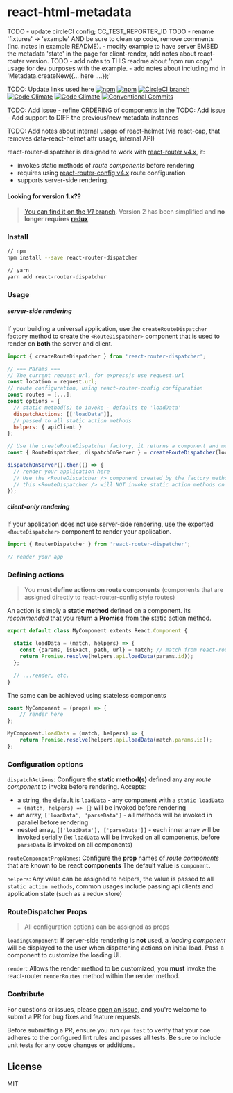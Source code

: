 # react-html-metadata

TODO - update circleCI config; CC_TEST_REPORTER_ID
TODO - rename 'fixtures' -> 'example' AND be sure to clean up code, remove comments (inc. notes in example README).
     - modify example to have server EMBED the metadata 'state' in the page for client-render, add notes about react-router version.
TODO - add notes to THIS readme about 'npm run copy' usage for dev purposes with the example.
     - add notes about including md in 'Metadata.createNew({... here ....});'

TODO: Update links used here
[![npm](https://img.shields.io/npm/v/react-router-dispatcher.svg)](https://www.npmjs.com/package/react-router-dispatcher)
[![npm](https://img.shields.io/npm/dm/react-router-dispatcher.svg)](https://www.npmjs.com/package/react-router-dispatcher)
[![CircleCI branch](https://img.shields.io/circleci/project/github/adam-26/react-router-dispatcher/master.svg)](https://circleci.com/gh/adam-26/react-router-dispatcher/tree/master)
[![Code Climate](https://img.shields.io/codeclimate/coverage/github/adam-26/react-router-dispatcher.svg)](https://codeclimate.com/github/adam-26/react-router-dispatcher)
[![Code Climate](https://img.shields.io/codeclimate/github/adam-26/react-router-dispatcher.svg)](https://codeclimate.com/github/adam-26/react-router-dispatcher)
[![Conventional Commits](https://img.shields.io/badge/Conventional%20Commits-1.0.0-yellow.svg)](https://conventionalcommits.org)

TODO: Add issue - refine ORDERING of components in the <HeadTag />
TODO: Add issue - Add support to DIFF the previous/new metadata instances

TODO: Add notes about internal usage of react-helmet (via react-cap, that removes data-react-helmet attr usage, internal API)

react-router-dispatcher is designed to work with [react-router v4.x](https://github.com/ReactTraining/react-router), it:
  * invokes static methods of _route components_ before rendering
  * requires using [react-router-config v4.x](https://github.com/ReactTraining/react-router/tree/master/packages/react-router-config) route configuration
  * supports server-side rendering.

#### Looking for **version 1.x**??
>[You can find it on the _V1_ branch](https://github.com/adam-26/react-router-dispatcher/tree/v1).
Version 2 has been simplified and **no longer requires [redux](redux.js.org)**


### Install
```sh
// npm
npm install --save react-router-dispatcher

// yarn
yarn add react-router-dispatcher
```

### Usage

##### server-side rendering

If your building a universal application, use the `createRouteDispatcher` factory method to
create the `<RouteDispatcher>` component that is used to render on **both** the server and client.

```js
import { createRouteDispatcher } from 'react-router-dispatcher';

// === Params ===
// The current request url, for expressjs use request.url
const location = request.url;
// route configuration, using react-router-config configuration
const routes = [...];
const options = {
  // static method(s) to invoke - defaults to 'loadData'
  dispatchActions: [['loadData']],
  // passed to all static action methods
  helpers: { apiClient }
};

// Use the createRouteDispatcher factory, it returns a component and method for server-side rendering
const { RouteDispatcher, dispatchOnServer } = createRouteDispatcher(location, routes, options);

dispatchOnServer().then(() => {
  // render your application here
  // Use the <RouteDispatcher /> component created by the factory method to render your app,
  // this <RouteDispatcher /> will NOT invoke static action methods on initial load on the client
});

```

##### client-only rendering

If your application does not use server-side rendering, use the exported `<RouteDispatcher>` component
to render your application.

```js
import { RouterDispatcher } from 'react-router-dispatcher';

// render your app

```

### Defining actions

>You **must define actions on route components** (components that are assigned directly to react-router-config style routes)

An action is simply a **static method** defined on a component. Its _recommended_ that you return a **Promise** from the static action method.

```js
export default class MyComponent extents React.Component {

  static loadData = (match, helpers) => {
    const {params, isExact, path, url} = match; // match from react-router
    return Promise.resolve(helpers.api.loadData(params.id));
  };

  // ...render, etc.
}
```

The same can be achieved using stateless components

```js
const MyComponent = (props) => {
	// render here
};

MyComponent.loadData = (match, helpers) => {
	return Promise.resolve(helpers.api.loadData(match.params.id));
};
```

### Configuration options

`dispatchActions`:
Configure the **static method(s)** defined any any _route component_ to invoke before rendering.
Accepts:
  * a string, the default is `loadData` - any component with a `static loadData = (match, helpers) => {}` will be invoked before rendering
  * an array, `['loadData', 'parseData']` - all methods will be invoked in parallel before rendering
  * nested array, `[['loadData'], ['parseData']]` - each inner array will be invoked serially (ie: `loadData` will be invoked on all components, before `parseData` is invoked on all components)

`routeComponentPropNames`:
Configure the **prop** names of _route components_ that are known to be react **components**
The default value is `component`.

`helpers`:
Any value can be assigned to helpers, the value is passed to all `static action methods`, common usages include passing api clients and application state (such as a redux store)

### RouteDispatcher Props
>All configuration options can be assigned as props

`loadingComponent`:
If server-side rendering is **not** used, a _loading component_ will be displayed to the user when dispatching actions on initial load. Pass a component to customize the loading UI.

`render`:
Allows the render method to be customized, you **must** invoke the react-router `renderRoutes` method within the render method.

### Contribute
For questions or issues, please [open an issue](https://github.com/adam-26/react-router-dispatcher/issues), and you're welcome to submit a PR for bug fixes and feature requests.

Before submitting a PR, ensure you run `npm test` to verify that your coe adheres to the configured lint rules and passes all tests. Be sure to include unit tests for any code changes or additions.

## License
MIT
